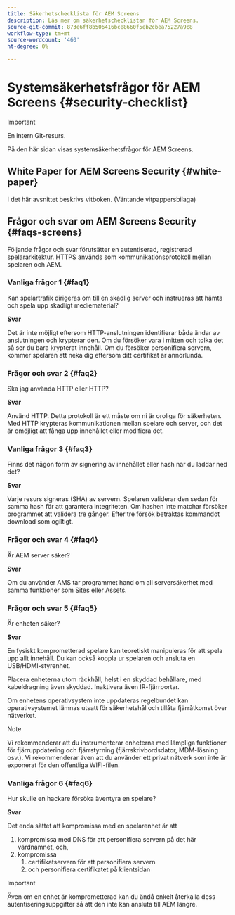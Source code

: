 ```yaml
---
title: Säkerhetschecklista för AEM Screens
description: Läs mer om säkerhetschecklistan för AEM Screens.
source-git-commit: 873e6ff8b506416bce8660f5eb2cbea75227a9c8
workflow-type: tm+mt
source-wordcount: '460'
ht-degree: 0%

---
```



# Systemsäkerhetsfrågor för AEM Screens {#security-checklist}

>[!IMPORTANT]
>En intern Git-resurs.

På den här sidan visas systemsäkerhetsfrågor för AEM Screens.


## White Paper for AEM Screens Security {#white-paper}

I det här avsnittet beskrivs vitboken. (Väntande vitpappersbilaga)


## Frågor och svar om AEM Screens Security {#faqs-screens}

Följande frågor och svar förutsätter en autentiserad, registrerad spelararkitektur. HTTPS används som kommunikationsprotokoll mellan spelaren och AEM.

### Vanliga frågor 1 {#faq1}

Kan spelartrafik dirigeras om till en skadlig server och instrueras att hämta och spela upp skadligt mediematerial?

**Svar**

Det är inte möjligt eftersom HTTP-anslutningen identifierar båda ändar av anslutningen och krypterar den. Om du försöker vara i mitten och tolka det så ser du bara krypterat innehåll. Om du försöker personifiera servern, kommer spelaren att neka dig eftersom ditt certifikat är annorlunda.


### Frågor och svar 2 {#faq2}

Ska jag använda HTTP eller HTTP?

**Svar**

Använd HTTP. Detta protokoll är ett måste om ni är oroliga för säkerheten. Med HTTP krypteras kommunikationen mellan spelare och server, och det är omöjligt att fånga upp innehållet eller modifiera det.


### Vanliga frågor 3 {#faq3}

Finns det någon form av signering av innehållet eller hash när du laddar ned det?

**Svar**

Varje resurs signeras (SHA) av servern. Spelaren validerar den sedan för samma hash för att garantera integriteten.
Om hashen inte matchar försöker programmet att validera tre gånger. Efter tre försök betraktas kommandot download som ogiltigt.


### Frågor och svar 4 {#faq4}

Är AEM server säker?

**Svar**

Om du använder AMS tar programmet hand om all serversäkerhet med samma funktioner som Sites eller Assets.


### Frågor och svar 5 {#faq5}

Är enheten säker?

**Svar**

En fysiskt komprometterad spelare kan teoretiskt manipuleras för att spela upp allt innehåll. Du kan också koppla ur spelaren och ansluta en USB/HDMI-styrenhet.

Placera enheterna utom räckhåll, helst i en skyddad behållare, med kabeldragning även skyddad. Inaktivera även IR-fjärrportar.

Om enhetens operativsystem inte uppdateras regelbundet kan operativsystemet lämnas utsatt för säkerhetshål och tillåta fjärråtkomst över nätverket.

>[!NOTE]
>
>Vi rekommenderar att du instrumenterar enheterna med lämpliga funktioner för fjärruppdatering och fjärrstyrning (fjärrskrivbordsdator, MDM-lösning osv.). Vi rekommenderar även att du använder ett privat nätverk som inte är exponerat för den offentliga WIFI-filen.


### Vanliga frågor 6 {#faq6}

Hur skulle en hackare försöka äventyra en spelare?

**Svar**

Det enda sättet att kompromissa med en spelarenhet är att

1. kompromissa med DNS för att personifiera servern på det här värdnamnet, och,
1. kompromissa
   1. certifikatservern för att personifiera servern
   1. och personifiera certifikatet på klientsidan

>[!IMPORTANT]
>Även om en enhet är komprometterad kan du ändå enkelt återkalla dess autentiseringsuppgifter så att den inte kan ansluta till AEM längre.





